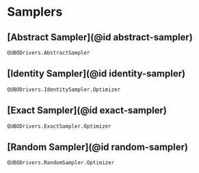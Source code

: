 # Samplers

## [Abstract Sampler](@id abstract-sampler)

```@docs
QUBODrivers.AbstractSampler
```

## [Identity Sampler](@id identity-sampler)

```@docs
QUBODrivers.IdentitySampler.Optimizer
```

## [Exact Sampler](@id exact-sampler)

```@docs
QUBODrivers.ExactSampler.Optimizer
```

## [Random Sampler](@id random-sampler)

```@docs
QUBODrivers.RandomSampler.Optimizer
```
